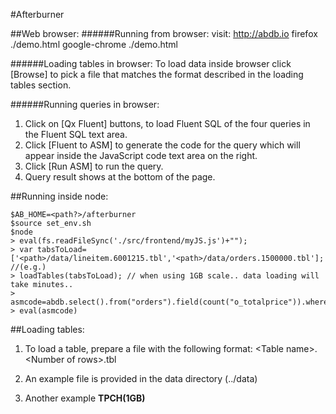 #Afterburner

##Web browser:
######Running from browser:
    visit: http://abdb.io
    firefox ./demo.html
    google-chrome ./demo.html

######Loading tables in browser:
To load data inside browser click [Browse] to pick a file that matches the format described in the loading tables section.

######Running queries in browser:
1. Click on [Qx Fluent] buttons, to load Fluent SQL of the four queries in the Fluent SQL text area.
2. Click [Fluent to ASM] to generate the code for the query which will appear inside the JavaScript code text area on the right.
3. Click [Run ASM] to run the query.
4. Query result shows at the bottom of the page.

##Running inside node:

    $AB_HOME=<path?>/afterburner
    $source set_env.sh
    $node
    > eval(fs.readFileSync('./src/frontend/myJS.js')+"");
    > var tabsToLoad=['<path>/data/lineitem.6001215.tbl','<path>/data/orders.1500000.tbl']; //(e.g.)
    > loadTables(tabsToLoad); // when using 1GB scale.. data loading will take minutes..
    > asmcode=abdb.select().from("orders").field(count("o_totalprice")).where(lt("o_totalprice",1500)).toString()
    > eval(asmcode)
  
##Loading tables:

  1. To load a table, prepare a file with the following format:
            \<Table name\>.\<Number of rows\>.tbl

  2. An example file is provided in the data directory (../data)
  
  3. Another example **TPCH(1GB)**

